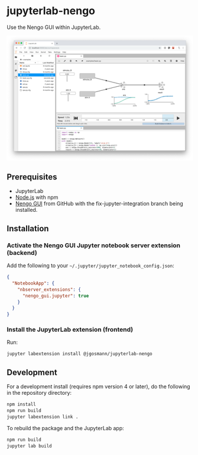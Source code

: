 # jupyterlab-nengo

Use the Nengo GUI within JupyterLab.

![Screenshot of Nengo GUI running in JupyterLab](screen-small.png)

## Prerequisites

* JupyterLab
* [Node.js](https://nodejs.org/en/) with npm
* [Nengo GUI](https://github.com/nengo/nengo-gui) from GitHub with the
  fix-jupyter-integration branch being installed.

## Installation

### Activate the Nengo GUI Jupyter notebook server extension (backend)

Add the following to your `~/.jupyter/jupyter_notebook_config.json`:

```json
{
  "NotebookApp": {
    "nbserver_extensions": {
      "nengo_gui.jupyter": true
    }
  }
}
```

### Install the JupyterLab extension (frontend)

Run:

```bash
jupyter labextension install @jgosmann/jupyterlab-nengo
```

## Development

For a development install (requires npm version 4 or later), do the following
in the repository directory:

```bash
npm install
npm run build
jupyter labextension link .
```

To rebuild the package and the JupyterLab app:

```bash
npm run build
jupyter lab build
```

